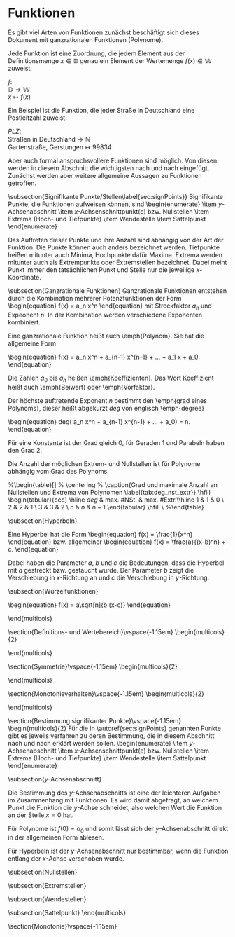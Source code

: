 # Funktionen

Es gibt viel Arten von Funktionen zunächst beschäftigt sich dieses Dokument mit ganzrationalen Funktionen (Polynome).

Jede Funktion ist eine Zuordnung, die jedem Element aus der Definitionsmenge $x\in \mathbb{D}$ genau ein Element der Wertemenge $f(x) \in \mathbb{W}$ zuweist.


$f:$  
$\mathbb{D} \rightarrow \mathbb{W}$  
$x \mapsto f(x)$


Ein Beispiel ist die Funktion, die jeder Straße in Deutschland eine Postleitzahl zuweist:

$PLZ:$  
$\text{Straßen in Deutschland} \rightarrow \mathbb{N}$  
$\text{Gartenstraße, Gerstungen} \mapsto 99834$

Aber auch formal anspruchsvollere Funktionen sind möglich. Von diesen werden in diesem Abschnitt die wichtigsten nach und nach eingefügt. Zunächst werden aber weitere allgemeine Aussagen zu Funktionen getroffen.

\subsection{Signifikante Punkte/Stellen\label{sec:signPoints}}
Signifikante Punkte, die Funktionen aufweisen können, sind
\begin{enumerate}
	\item $y$-Achsenabschnitt
	\item $x$-Achsenschnittpunkt(e) bzw. Nullstellen
	\item Extrema (Hoch- und Tiefpunkte)
	\item Wendestelle
	\item Sattelpunkt
	\end{enumerate}
	
Das Auftreten dieser Punkte und ihre Anzahl sind abhängig von der Art der Funktion. Die Punkte können auch anders bezeichnet werden. Tiefpunkte heißen mitunter auch Minima, Hochpunkte dafür Maxima. Extrema werden mitunter auch als Extrempunkte oder Extremstellen bezeichnet. Dabei meint Punkt immer den tatsächlichen Punkt und Stelle nur die jeweilige $x$-Koordinate.

\subsection{Ganzrationale Funktionen}
Ganzrationale Funktionen entstehen durch die Kombination mehrerer Potenzfunktionen der Form 
\begin{equation}
f(x) = a_n x^n
\end{equation}
mit Streckfaktor $a_n$ und Expeonent $n$. In der Kombination werden verschiedene Exponenten kombiniert.

Eine ganzrationale Funktion heißt auch \emph{Polynom}. Sie hat die allgemeine Form

\begin{equation}
f(x) = a_n x^n + a_{n-1} x^{n-1} + ... + a_1 x + a_0.
\end{equation}

Die Zahlen $a_0$ bis $a_n$ heißen \emph{Koeffizienten}. Das Wort Koeffizient heißt auch \emph{Beiwert} oder \emph{Vorfaktor}.

Der höchste auftretende Exponent $n$ bestimmt den \emph{grad eines Polynoms}, dieser heißt abgekürzt $deg$ von englisch \emph{degree}

\begin{equation}
	deg( a_n x^n + a_{n-1} x^{n-1} + ... + a_0) = n.
\end{equation}

Für eine Konstante ist der Grad gleich $0$, für Geraden $1$ und Parabeln haben den Grad $2$.

Die Anzahl der möglichen Extrem- und Nullstellen ist für Polynome abhängig vom Grad des Polynoms.

%\begin{table}[]
%	\centering
%	\caption{Grad und maximale Anzahl an Nullstellen und Extrema von Polynomen \label{tab:deg_nst_extr}}
\hfill	\begin{tabular}{ccc}
		\hline
		$deg$ & max. \#NSt. & max. \#Extr.\\\hline
		$1$ & $1$ & $0$ \\
		$2$ & $2$ & $1$ \\
		$3$ & $3$ & $2$ \\
		$n$ & $n$ & $n-1$
	\end{tabular} \hfill \ 
%\end{table}

\subsection{Hyperbeln}

Eine Hyperbel hat die Form 
\begin{equation}
f(x) = \frac{1}{x^n}
\end{equation}
bzw. allgemeiner
\begin{equation}
f(x) = \frac{a}{(x-b)^n} + c.
\end{equation}

Dabei haben die Parameter $a$, $b$ und $c$ die Bedeutungen, dass die Hyperbel mit $a$ gestreckt bzw. gestaucht wurde. Der Parameter $b$ zeigt die Verschiebung in $x$-Richtung an und $c$ die Verschiebung in $y$-Richtung.

\subsection{Wurzelfunktionen}

\begin{equation}
f(x) = a\sqrt[n]{b (x-c)}
\end{equation}

\end{multicols}


\section{Definitions- und Wertebereich}\vspace{-1.15em}
\begin{multicols}{2}
	
\end{multicols}

\section{Symmetrie}\vspace{-1.15em}
\begin{multicols}{2}
	
\end{multicols}


\section{Monotonieverhalten}\vspace{-1.15em}
\begin{multicols}{2}
	
\end{multicols}

\section{Bestimmung signifikanter Punkte}\vspace{-1.15em}
\begin{multicols}{2}
Für die in \autoref{sec:signPoints} genannten Punkte gibt es jeweils verfahren zu deren Bestimmung, die in diesem Abschnitt nach und nach erklärt werden sollen.
\begin{enumerate}
	\item $y$-Achsenabschnitt
	\item $x$-Achsenschnittpunkt(e) bzw. Nullstellen
	\item Extrema (Hoch- und Tiefpunkte)
	\item Wendestelle
	\item Sattelpunkt
\end{enumerate}

\subsection{$y$-Achsenabschnitt}

Die Bestimmung des $y$-Achsenabschnitts ist eine der leichteren Aufgaben im Zusammenhang mit Funktionen. Es wird damit abgefragt, an welchem Punkt die Funktion die $y$-Achse schneidet, also welchen Wert die Funktion an der Stelle $x=0$ hat.

Für Polynome ist $f(0) = a_0$ und somit lässt sich der $y$-Achsenabschnitt direkt in der allgemeinen Form ablesen.

Für Hyperbeln ist der $y$-Achsenabschnitt nur bestimmbar, wenn die Funktion entlang der $x$-Achse verschoben wurde.

\subsection{Nullstellen}

\subsection{Extremstellen}

\subsection{Wendestellen}

\subsection{Sattelpunkt}
\end{multicols}



\section{Monotonie}\vspace{-1.15em}
